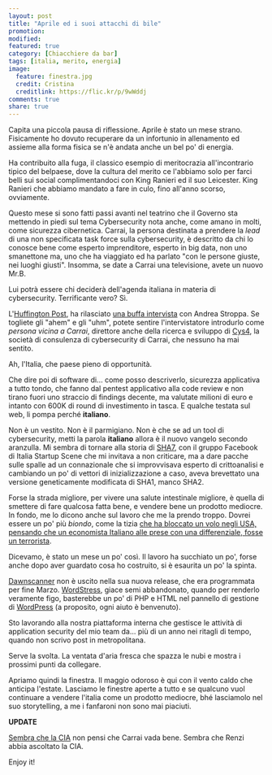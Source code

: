 ```yaml
---
layout: post
title: "Aprile ed i suoi attacchi di bile"
promotion: 
modified: 
featured: true
category: [Chiacchiere da bar]
tags: [italia, merito, energia]
image:
  feature: finestra.jpg
  credit: Cristina 
  creditlink: https://flic.kr/p/9wWddj
comments: true
share: true
---
```


Capita una piccola pausa di riflessione. Aprile è stato un mese strano.
Fisicamente ho dovuto recuperare da un infortunio in allenamento ed assieme
alla forma fisica se n'è andata anche un bel po' di energia.

Ha contribuito alla fuga, il classico esempio di meritocrazia all'incontrario
tipico del belpaese, dove la cultura del merito ce l'abbiamo solo per farci
belli sui social complimentandoci con King Ranieri ed il suo Leicester. King
Ranieri che abbiamo mandato a fare in culo, fino all'anno scorso, ovviamente.

Questo mese si sono fatti passi avanti nel teatrino che il Governo sta mettendo
in piedi sul tema Cybersecurity nota anche, come amano in molti, come sicurezza
cibernetica. Carrai, la persona destinata a prendere la _lead_ di una non
specificata task force sulla cybersecurity, è descritto da chi lo conosce bene
come esperto imprenditore, esperto in big data, non uno smanettone ma, uno che
ha viaggiato ed ha parlato "con le persone giuste, nei luoghi giusti". Insomma,
se date a Carrai una televisione, avete un nuovo Mr.B.

Lui potrà essere chi deciderà dell'agenda italiana in materia di cybersecurity.
Terrificante vero? Sì.

L'[Huffington Post](http://www.huffingtonpost.it), ha rilasciato [una buffa intervista](http://www.huffingtonpost.it/2016/04/26/cybersecurity-carrai-intervista-andrea-stroppa_n_9778008.html) con Andrea
Stroppa. Se togliete gli "ahem" e gli "uhm", potete sentire l'intervistatore
introdurlo come _persona vicina a Carrai_, direttore anche della ricerca e
sviluppo di [Cys4](https://cys4.com), la società di consulenza di cybersecurity di Carrai, che
nessuno ha mai sentito.

Ah, l'Italia, che paese pieno di opportunità.

Che dire poi di software di... come posso descriverlo, sicurezza applicativa a
tutto tondo, che fanno dal pentest applicativo alla code review e non tirano
fuori uno straccio di findings decente, ma valutate milioni di euro e intanto
con 600K di round di investimento in tasca. E qualche testata sul web, li pompa
perché **italiano**.

Non è un vestito. Non è il parmigiano. Non è che se ad un tool di
cybersecurity, metti la parola **italiano** allora è il nuovo vangelo secondo
aranzulla. Mi sembra di tornare alla storia di [SHA7](https://www.facebook.com/claudio.anastasio/posts/182115041920901), con il gruppo
Facebook di Italia Startup Scene che mi invitava a non criticare, ma a dare
pacche sulle spalle ad un connazionale che si improvvisava esperto di
crittoanalisi e cambiando un po' di vettori di inizializzazione a caso, aveva
brevettato una versione geneticamente modificata di SHA1, manco SHA2.

Forse la strada migliore, per vivere una salute intestinale migliore, è quella
di smettere di fare qualcosa fatta bene, e vendere bene un prodotto mediocre.
In fondo, me lo dicono anche sul lavoro che me la prendo troppo. Dovrei essere
un po' più _biondo_, come la tizia [che ha bloccato un volo negli USA, pensando
che un economista Italiano alle prese con una differenziale, fosse un
terrorista](http://www.corriere.it/cronache/16_maggio_08/matematico-italiano-scambiato-terrorista-segno-xenofobia-6756ac9c-153d-11e6-98c1-c0d7efe3cfc6.shtml).

Dicevamo, è stato un mese un po' così. Il lavoro ha succhiato un po', forse
anche dopo aver guardato cosa ho costruito, si è esaurita un po' la spinta.

[Dawnscanner](http://dawnscanner.org) non è uscito nella sua nuova release, che
era programmata per fine Marzo. [WordStress](http://wordstress.org), giace semi
abbandonato, quando per renderlo veramente figo, basterebbe un po' di PHP e
HTML nel pannello di gestione di [WordPress](https://wordpress.org) (a
proposito, ogni aiuto è benvenuto).

Sto lavorando alla nostra piattaforma interna che gestisce le attività di
application security del mio team da... più di un anno nei ritagli di tempo,
quando non scrivo post in metropolitana.

Serve la svolta. La ventata d'aria fresca che spazza le nubi e mostra i
prossimi punti da collegare.

Apriamo quindi la finestra. Il maggio odoroso è qui con il vento caldo che
anticipa l'estate. Lasciamo le finestre aperte a tutto e se qualcuno vuol
continuare a vendere l'italia come un prodotto mediocre, bhé lasciamolo nel suo
storytelling, a me i fanfaroni non sono mai piaciuti.

**UPDATE**

[Sembra che la CIA](http://www.huffingtonpost.it/2016/05/07/cia-marco-carrai_n_9861296.html) non pensi che Carrai vada bene. Sembra che Renzi abbia ascoltato la CIA.

Enjoy it!
